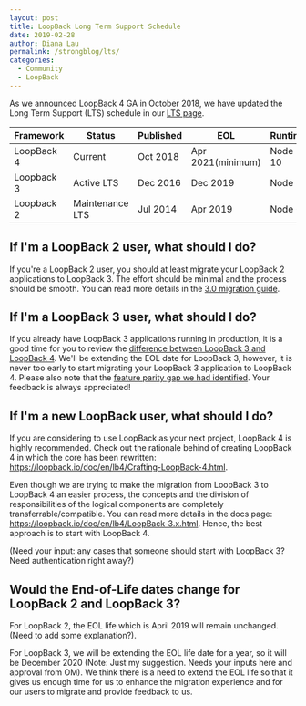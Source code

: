 ```yaml
---
layout: post
title: LoopBack Long Term Support Schedule
date: 2019-02-28
author: Diana Lau
permalink: /strongblog/lts/
categories:
  - Community
  - LoopBack
---
```


As we announced LoopBack 4 GA in October 2018, we have updated the Long Term Support (LTS) schedule in our [LTS page](https://loopback.io/doc/en/contrib/Long-term-support.html). 


Framework | Status | Published | EOL | Runtime | GA | EOL
-- | -- | -- | -- | -- | -- | --
LoopBack 4 | Current | Oct 2018 | Apr 2021(minimum) | Node 10 | Oct 2018 | Apr 2021
Loopback 3 | Active LTS | Dec 2016 | Dec 2019 | Node 8 | Oct 2017 | Dec 2019
Loopback 2 | Maintenance LTS | Jul 2014 | Apr 2019 | Node 6 | Oct 2016 | Apr 2019


## If I'm a LoopBack 2 user, what should I do? 
If you're a LoopBack 2 user, you should at least migrate your LoopBack 2 applications to LoopBack 3. The effort should be minimal and the process should be smooth.  You can read more details in the [3.0 migration guide](https://loopback.io/doc/en/lb3/Migrating-to-3.0.html). 

## If I'm a LoopBack 3 user, what should I do?
If you already have LoopBack 3 applications running in production, it is a good time for you to review the [difference between LoopBack 3 and LoopBack 4](https://loopback.io/doc/en/lb4/LoopBack-3.x.html).  We'll be extending the EOL date for LoopBack 3, however, it is never too early to start migrating your LoopBack 3 application to LoopBack 4.  Please also note that the [feature parity gap we had identified](https://loopback.io/doc/en/lb4/LoopBack-3.x.html). Your feedback is always appreciated! 

## If I'm a new LoopBack user, what should I do?
If you are considering to use LoopBack as your next project, LoopBack 4 is highly recommended. Check out the rationale behind of creating LoopBack 4 in which the core has been rewritten: https://loopback.io/doc/en/lb4/Crafting-LoopBack-4.html.  

Even though we are trying to make the migration from LoopBack 3 to LoopBack 4 an easier process, the concepts and the division of responsibilities of the logical components are completely transferrable/compatible.  You can read more details in the docs page: https://loopback.io/doc/en/lb4/LoopBack-3.x.html.  Hence, the best approach is to start with LoopBack 4. 

(Need your input: any cases that someone should start with LoopBack 3?  Need authentication right away?)


## Would the End-of-Life dates change for LoopBack 2 and LoopBack 3? 
For LoopBack 2, the EOL life which is April 2019 will remain unchanged.  (Need to add some explanation?).

For LoopBack 3, we will be extending the EOL life date for a year, so it will be December 2020 (Note: Just my suggestion. Needs your inputs here and approval from OM). We think there is a need to extend the EOL life so that it gives us enough time for us to enhance the migration experience and for our users to migrate and provide feedback to us.  


